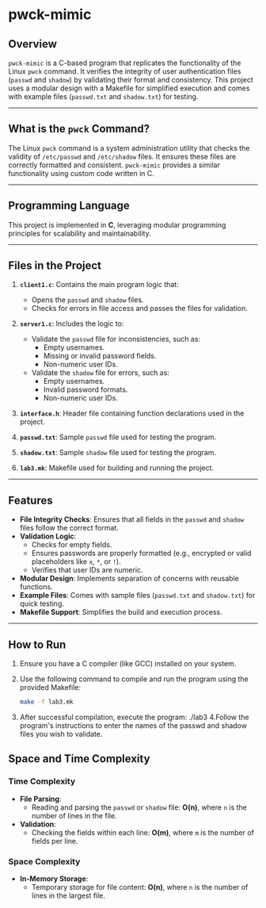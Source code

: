 # pwck-mimic

## **Overview**
`pwck-mimic` is a C-based program that replicates the functionality of the Linux `pwck` command. It verifies the integrity of user authentication files (`passwd` and `shadow`) by validating their format and consistency. This project uses a modular design with a Makefile for simplified execution and comes with example files (`passwd.txt` and `shadow.txt`) for testing.

---

## **What is the `pwck` Command?**
The Linux `pwck` command is a system administration utility that checks the validity of `/etc/passwd` and `/etc/shadow` files. It ensures these files are correctly formatted and consistent. `pwck-mimic` provides a similar functionality using custom code written in C.

---

## **Programming Language**
This project is implemented in **C**, leveraging modular programming principles for scalability and maintainability.

---

## **Files in the Project**
1. **`client1.c`**: Contains the main program logic that:
   - Opens the `passwd` and `shadow` files.
   - Checks for errors in file access and passes the files for validation.

2. **`server1.c`**: Includes the logic to:
   - Validate the `passwd` file for inconsistencies, such as:
     - Empty usernames.
     - Missing or invalid password fields.
     - Non-numeric user IDs.
   - Validate the `shadow` file for errors, such as:
     - Empty usernames.
     - Invalid password formats.
     - Non-numeric user IDs.

3. **`interface.h`**: Header file containing function declarations used in the project.

4. **`passwd.txt`**: Sample `passwd` file used for testing the program.

5. **`shadow.txt`**: Sample `shadow` file used for testing the program.

6. **`lab3.mk`**: Makefile used for building and running the project.

---

## **Features**
- **File Integrity Checks**: Ensures that all fields in the `passwd` and `shadow` files follow the correct format.
- **Validation Logic**:
  - Checks for empty fields.
  - Ensures passwords are properly formatted (e.g., encrypted or valid placeholders like `x`, `*`, or `!`).
  - Verifies that user IDs are numeric.
- **Modular Design**: Implements separation of concerns with reusable functions.
- **Example Files**: Comes with sample files (`passwd.txt` and `shadow.txt`) for quick testing.
- **Makefile Support**: Simplifies the build and execution process.

---

## **How to Run**
1. Ensure you have a C compiler (like GCC) installed on your system.
2. Use the following command to compile and run the program using the provided Makefile:

   ```bash
   make -f lab3.mk
3. After successful compilation, execute the program: ./lab3
4.Follow the program's instructions to enter the names of the passwd and shadow files you wish to validate.

## **Space and Time Complexity**

### **Time Complexity**
- **File Parsing**:
  - Reading and parsing the `passwd` or `shadow` file: **O(n)**, where `n` is the number of lines in the file.
- **Validation**:
  - Checking the fields within each line: **O(m)**, where `m` is the number of fields per line.

### **Space Complexity**
- **In-Memory Storage**:
  - Temporary storage for file content: **O(n)**, where `n` is the number of lines in the largest file.
